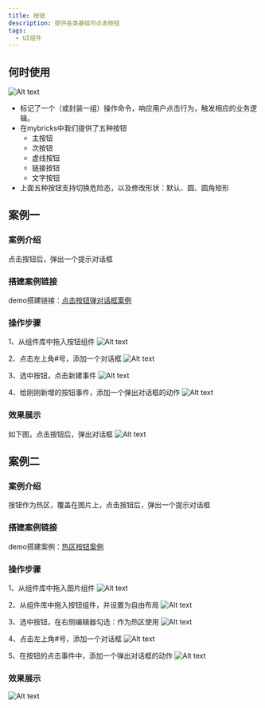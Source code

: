 ```yaml
---
title: 按钮
description: 提供各类基础可点击按钮
tags:
  - UI组件
---
```

## 何时使用
![Alt text](img/image.png)

- 标记了一个（或封装一组）操作命令，响应用户点击行为，触发相应的业务逻辑。
- 在mybricks中我们提供了五种按钮
  - 主按钮
  - 次按钮
  - 虚线按钮
  - 链接按钮
  - 文字按钮
- 上面五种按钮支持切换危险态，以及修改形状：默认、圆、圆角矩形

## 案例一
### 案例介绍
点击按钮后，弹出一个提示对话框

### 搭建案例链接
demo搭建链接：[点击按钮弹对话框案例](https://my.mybricks.world/mybricks-app-pcspa/index.html?id=515382273527877)

### 操作步骤
1、从组件库中拖入按钮组件
![Alt text](img/image-2.png)

2、点击左上角#号，添加一个对话框 
![Alt text](img/image-3.png)

3、选中按钮，点击新建事件
![Alt text](img/image-4.png)

4、给刚刚新增的按钮事件，添加一个弹出对话框的动作
![Alt text](img/image-5.png)

### 效果展示
如下图，点击按钮后，弹出对话框
![Alt text](<img/2023-12-27 16.37.50.gif>)

## 案例二
### 案例介绍
按钮作为热区，覆盖在图片上，点击按钮后，弹出一个提示对话框

### 搭建案例链接
demo搭建案例：[热区按钮案例](https://my.mybricks.world/mybricks-app-pcspa/index.html?id=515447276638277)

### 操作步骤
1、从组件库中拖入图片组件
![Alt text](img/image-6.png)

2、从组件库中拖入按钮组件，并设置为自由布局
![Alt text](img/image-7.png)

3、选中按钮，在右侧编辑器勾选：作为热区使用
![Alt text](img/image-8.png)

4、点击左上角#号，添加一个对话框
![Alt text](img/image-9.png)

5、在按钮的点击事件中，添加一个弹出对话框的动作
![Alt text](img/image-10.png)

### 效果展示
![Alt text](<img/2023-12-27 20.23.59.gif>)


